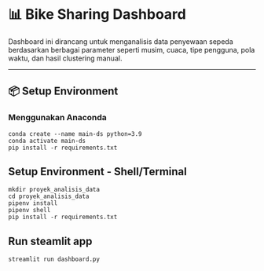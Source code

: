 # 📊 Bike Sharing Dashboard

Dashboard ini dirancang untuk menganalisis data penyewaan sepeda berdasarkan berbagai parameter seperti musim, cuaca, tipe pengguna, pola waktu, dan hasil clustering manual.

---

## 📦 Setup Environment

### Menggunakan Anaconda
```
conda create --name main-ds python=3.9
conda activate main-ds
pip install -r requirements.txt
```

## Setup Environment - Shell/Terminal
```
mkdir proyek_analisis_data
cd proyek_analisis_data
pipenv install
pipenv shell
pip install -r requirements.txt
```

## Run steamlit app
```
streamlit run dashboard.py